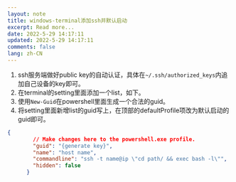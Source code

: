 ```yaml
---
layout: note
title: windows-terminal添加ssh并默认启动
excerpt: Read more...
date: 2022-5-29 14:17:11
updated: 2022-5-29 14:17:11
comments: false
lang: zh-CN
---
```


1. ssh服务端做好public key的自动认证，具体在`~/.ssh/authorized_keys`内追加自己设备的key即可。
2. 在terminal的setting里面添加一个list，如下。
3. 使用`New-Guid`在powershell里面生成一个合法的guid。
4. 将setting里面新增list的guid写上，在顶部的defaultProfile项改为默认启动的guid即可。

```json
{
        // Make changes here to the powershell.exe profile.
        "guid": "{generate key}",
        "name": "host name",
        "commandline": "ssh -t name@ip \"cd path/ && exec bash -l\"",
        "hidden": false
      }
```
  